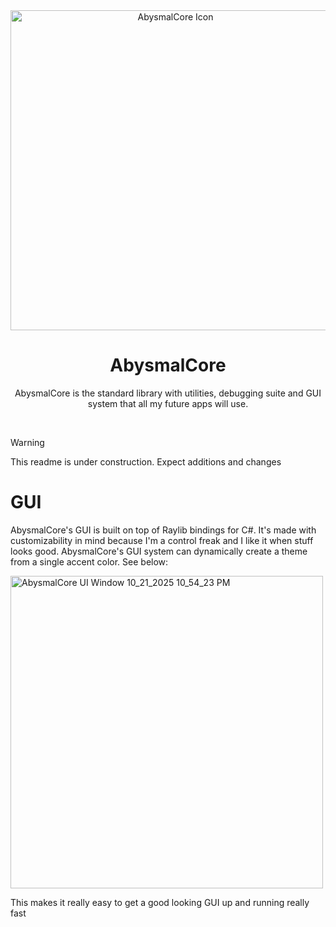 <div align="center">
  
  <img width="512" height="512" alt="AbysmalCore Icon" src="https://github.com/user-attachments/assets/c357199a-6b0e-47b7-8f1a-0747b0d9e89f" />
  
  # AbysmalCore

  AbysmalCore is the standard library with utilities, debugging suite and GUI system that all my future apps will use.
</div>

<br/>

> [!WARNING]
> This readme is under construction. Expect additions and changes

# GUI

AbysmalCore's GUI is built on top of Raylib bindings for C#. It's made with customizability in mind because I'm a control freak and I like it when stuff looks good. AbysmalCore's GUI system can dynamically create a theme from a single accent color. See below:

<img width="500" height="500" alt="AbysmalCore UI Window 10_21_2025 10_54_23 PM" src="https://github.com/user-attachments/assets/a8615c30-7802-4de5-a5b8-3d2a58dd9756" />

This makes it really easy to get a good looking GUI up and running really fast
